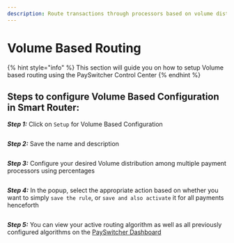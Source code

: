 ```yaml
---
description: Route transactions through processors based on volume distribution
---
```


# Volume Based Routing

{% hint style="info" %}
This section will guide you on how to setup Volume based routing using the PaySwitcher Control Center
{% endhint %}

## Steps to configure Volume Based Configuration in Smart Router:

_**Step 1:**_ Click on `Setup` for Volume Based Configuration

<figure><img src="../../../.gitbook/assets/smartrouter-B-step1.png" alt=""><figcaption></figcaption></figure>

_**Step 2:**_ Save the name and description

<figure><img src="../../../.gitbook/assets/smartrouter-B-step2.png" alt=""><figcaption></figcaption></figure>

_**Step 3:**_ Configure your desired Volume distribution among multiple payment processors using percentages

<figure><img src="../../../.gitbook/assets/smartrouter-B-step3.png" alt=""><figcaption></figcaption></figure>

_**Step 4:**_ In the popup, select the appropriate action based on whether you want to simply `save the rule`, or `save and also activate` it for all payments henceforth

<figure><img src="../../../.gitbook/assets/Bstep4-smartrouter (1).png" alt=""><figcaption></figcaption></figure>

_**Step 5:**_ You can view your active routing algorithm as well as all previously configured algorithms on the [PaySwitcher Dashboard](https://app.payswitcher.com/routing)

<figure><img src="../../../.gitbook/assets/smartrouter-B-step5.png" alt=""><figcaption></figcaption></figure>
